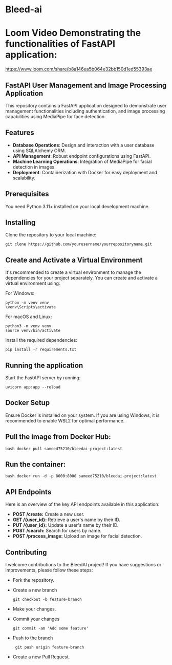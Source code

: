 # Bleed-ai

# Loom Video Demonstrating the functionalities of FastAPI application:

https://www.loom.com/share/b8a146ea5b064e32bb150d1ed55393ae


## FastAPI User Management and Image Processing Application

This repository contains a FastAPI application designed to demonstrate user management functionalities including authentication, and image processing capabilities using MediaPipe for face detection.

## Features
- **Database Operations**: Design and interaction with a user database using SQLAlchemy ORM.
- **API Management**: Robust endpoint configurations using FastAPI.
- **Machine Learning Operations**: Integration of MediaPipe for facial detection in images.
- **Deployment**: Containerization with Docker for easy deployment and scalability.

## Prerequisites
You need Python 3.11+ installed on your local development machine.

## Installing
Clone the repository to your local machine:

    git clone https://github.com/yourusername/yourrepositoryname.git

## Create and Activate a Virtual Environment

It's recommended to create a virtual environment to manage the dependencies for your project separately. You can create and activate a virtual environment using:

For Windows:

    python -m venv venv
    \venv\Scripts\activate
    
For macOS and Linux:

    python3 -m venv venv
    source venv/bin/activate

Install the required dependencies:

    pip install -r requirements.txt


## Running the application
Start the FastAPI server by running:

    uvicorn app:app --reload

## Docker Setup

Ensure Docker is installed on your system. If you are using Windows, it is recommended to enable WSL2 for optimal performance.

## Pull the image from Docker Hub:

    bash docker pull sameed75210/bleedai-project:latest

## Run the container:

    bash docker run -d -p 8000:8000 sameed75210/bleedai-project:latest

## API Endpoints
Here is an overview of the key API endpoints available in this application:

- **POST /create:** Create a new user.
- **GET /{user_id}:** Retrieve a user's name by their ID.
- **PUT /{user_id}:** Update a user's name by their ID.
- **POST /search:** Search for users by name.
- **POST /process_image:** Upload an image for facial detection.

## Contributing

I welcome contributions to the BleedAI project! If you have suggestions or improvements, please follow these steps:

- Fork the repository.
- Create a new branch

    ```git checkout -b feature-branch```

- Make your changes.
- Commit your changes
  
  ```git commit -am 'Add some feature'```
- Push to the branch
  
  ``` git push origin feature-branch```
- Create a new Pull Request.
